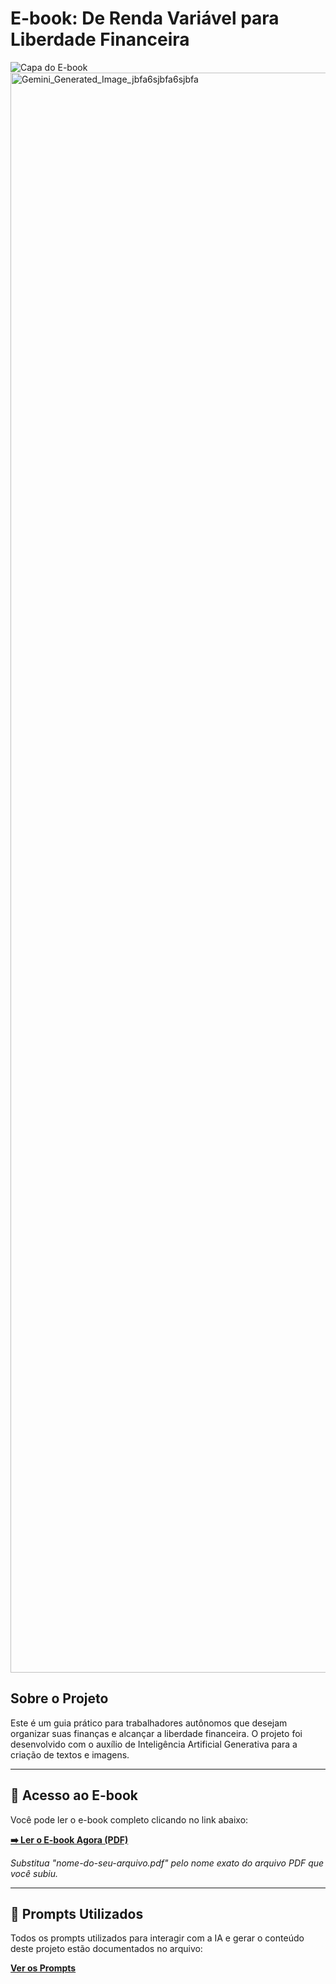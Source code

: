 # E-book: De Renda Variável para Liberdade Financeira

![Capa do E-book]()<img width="1792" height="2560" alt="Gemini_Generated_Image_jbfa6sjbfa6sjbfa" src="https://github.com/user-attachments/assets/bf4487c3-e566-4816-a8c2-981c61348c38" />


## Sobre o Projeto

Este é um guia prático para trabalhadores autônomos que desejam organizar suas finanças e alcançar a liberdade financeira. O projeto foi desenvolvido com o auxílio de Inteligência Artificial Generativa para a criação de textos e imagens.

---

## 📖 Acesso ao E-book

Você pode ler o e-book completo clicando no link abaixo:

**[➡️ Ler o E-book Agora (PDF)](nome-do-seu-arquivo.pdf)**

*Substitua "nome-do-seu-arquivo.pdf" pelo nome exato do arquivo PDF que você subiu.*

---

## 🤖 Prompts Utilizados

Todos os prompts utilizados para interagir com a IA e gerar o conteúdo deste projeto estão documentados no arquivo:

**[Ver os Prompts](prompts.txt)**
